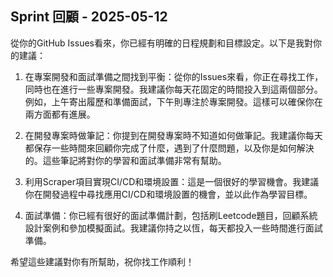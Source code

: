 ## Sprint 回顧 - 2025-05-12

從你的GitHub Issues看來，你已經有明確的日程規劃和目標設定。以下是我對你的建議：

1. 在專案開發和面試準備之間找到平衡：從你的Issues來看，你正在尋找工作，同時也在進行一些專案開發。我建議你每天花固定的時間投入到這兩個部分。例如，上午寄出履歷和準備面試，下午則專注於專案開發。這樣可以確保你在兩方面都有進展。

2. 在開發專案時做筆記：你提到在開發專案時不知道如何做筆記。我建議你每天都保存一些時間來回顧你完成了什麼，遇到了什麼問題，以及你是如何解決的。這些筆記將對你的學習和面試準備非常有幫助。

3. 利用Scraper項目實現CI/CD和環境設置：這是一個很好的學習機會。我建議你在開發過程中尋找應用CI/CD和環境設置的機會，並以此作為學習目標。

4. 面試準備：你已經有很好的面試準備計劃，包括刷Leetcode題目，回顧系統設計案例和參加模擬面試。我建議你持之以恆，每天都投入一些時間進行面試準備。

希望這些建議對你有所幫助，祝你找工作順利！
